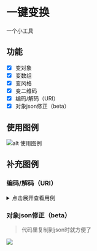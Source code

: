 # 一键变换

一个小工具

## 功能

- [x] 变对象
- [x] 变数组
- [x] 变风格
- [x] 变二维码
- [x] 编码/解码（URI）
- [x] 对象json修正（beta）

## 使用图例

![alt 使用图例](https://mp-77dc03ae-7084-429e-8b0f-4d540ae4a430.cdn.bspapp.com/images/hx-data-transformer.gif)


## 补充图例

### 编码/解码（URI）

<details>

<summary>点击展开查看用例</summary>

![](https://mp-77dc03ae-7084-429e-8b0f-4d540ae4a430.cdn.bspapp.com/images/hx-data-trasformer-encode&decode.gif)

</details>

### 对象json修正（beta）

> 代码里复制到json时就方便了

![](https://mp-77dc03ae-7084-429e-8b0f-4d540ae4a430.cdn.bspapp.com/images/hx-data-trasformer-json-fix.gif)